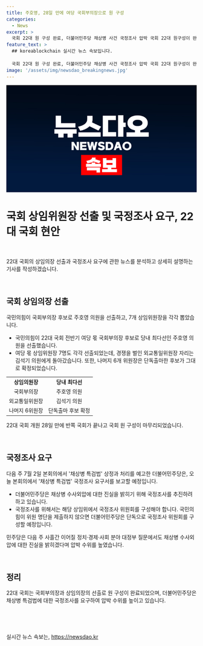 ```yaml
---
title: 주호영, 28일 만에 여당 국회부의장으로 원 구성
categories:
  - News
excerpt: >
  국회 22대 원 구성 완료, 더불어민주당 채상병 사건 국정조사 압박 국회 22대 원구성이 완료되며 여야가 함께 본회의를 열었다. 국민의힘이 국회부의장 후보로 주호영 의원을 선출하고, 7개 상임위원장을 뽑았다. 민주당은 채상병 특검법 국정조사를 요구하며 국정조사 위원회 명단을 제출하지 않는다면 단독으로 추진하겠다는 압박을 가했다. 이에 대정부 질문에서도 채상병 수사외압에 대한 진실을 드러내겠다는 의지를 보였다.
feature_text: >
  ## koreablockchain 실시간 뉴스 속보입니다.

  국회 22대 원 구성 완료, 더불어민주당 채상병 사건 국정조사 압박 국회 22대 원구성이 완료되며 여야가 함께 본회의를 열었다. 국민의힘이 국회부의장 후보로 주호영 의원을 선출하고, 7개 상임위원장을 뽑았다. 민주당은 채상병 특검법 국정조사를 요구하며 국정조사 위원회 명단을 제출하지 않는다면 단독으로 추진하겠다는 압박을 가했다. 이에 대정부 질문에서도 채상병 수사외압에 대한 진실을 드러내겠다는 의지를 보였다.
image: '/assets/img/newsdao_breakingnews.jpg'
---
```


<p><img src="/assets/img/newsdao_breakingnews.jpg" alt="koreablockchain 속보" /></p>

<h1 data-ke-size="size26">국회 상임위원장 선출 및 국정조사 요구, 22대 국회 현안</h1>

<p data-ke-size="size16">&nbsp;</p>

<p>22대 국회의 상임의장 선출과 국정조사 요구에 관한 뉴스를 분석하고 상세히 설명하는 기사를 작성하겠습니다.</p>

<p data-ke-size="size16">&nbsp;</p>

<h2 data-ke-size="size26">국회 상임의장 선출</h2>

<p data-ke-size="size16">국민의힘이 국회부의장 후보로 주호영 의원을 선출하고, 7개 상임위원장을 각각 뽑았습니다.</p>

<ul>
<li>국민의힘이 22대 국회 전반기 여당 몫 국회부의장 후보로 당내 최다선인 주호영 의원을 선출했습니다.</li>
<li>여당 몫 상임위원장 7명도 각각 선출되었는데, 경쟁을 벌인 외교통일위원장 자리는 김석기 의원에게 돌아갔습니다. 또한, 나머지 6개 위원장은 단독출마한 후보가 그대로 확정되었습니다.</li>
</ul>

<table>
<tbody>
<tr>
<td style="text-align: center; height: 17px;"><b>상임의원장</b></td>
<td style="text-align: center; height: 17px;"><b>당내 최다선</b></td>
</tr>
<tr>
<td style="text-align: center; height: 17px;">국회부의장</td>
<td style="text-align: center; height: 17px;">주호영 의원</td>
</tr>
<tr>
<td style="text-align: center; height: 17px;">외교통일위원장</td>
<td style="text-align: center; height: 17px;">김석기 의원</td>
</tr>
<tr>
<td style="text-align: center; height: 17px;">나머지 6위원장</td>
<td style="text-align: center; height: 17px;">단독출마 후보 확정</td>
</tr>
</tbody>
</table>

<p data-ke-size="size16">22대 국회 개원 28일 만에 반쪽 국회가 끝나고 국회 원 구성이 마무리되었습니다.</p>

<p data-ke-size="size16">&nbsp;</p>

<h2 data-ke-size="size26">국정조사 요구</h2>

<p data-ke-size="size16">다음 주 7월 2일 본회의에서 '채상병 특검법' 상정과 처리를 예고한 더불어민주당은, 오늘 본회의에서 '채상병 특검법' 국정조사 요구서를 보고할 예정입니다.</p>

<ul>
<li>더불어민주당은 채상병 수사외압에 대한 진실을 밝히기 위해 국정조사를 추진하려 하고 있습니다.</li>
<li>국정조사를 위해서는 해당 상임위에서 국정조사 위원회를 구성해야 합니다. 국민의힘이 위원 명단을 제출하지 않으면 더불어민주당은 단독으로 국정조사 위원회를 구성할 예정입니다.</li>
</ul>

<p data-ke-size="size16">민주당은 다음 주 사흘간 이어질 정치·경제·사회 분야 대정부 질문에서도 채상병 수사외압에 대한 진실을 밝히겠다며 압박 수위를 높였습니다.</p>

<p data-ke-size="size16">&nbsp;</p>

<h2 data-ke-size="size26">정리</h2>

<p data-ke-size="size16">22대 국회는 국회부의장과 상임의장의 선출로 원 구성이 완료되었으며, 더불어민주당은 채상병 특검법에 대한 국정조사를 요구하여 압박 수위를 높이고 있습니다.</p>

<p data-ke-size="size16">&nbsp;</p>

<p data-ke-size="size16">&nbsp;</p>
실시간 뉴스 속보는, <a href="https://newsdao.kr" rel="dofollow">https://newsdao.kr</a>


